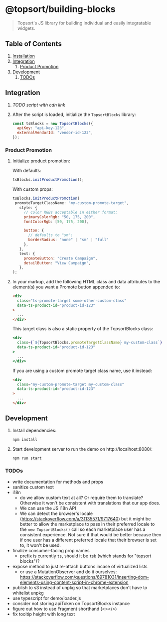 # @topsort/building-blocks

> Topsort's JS library for building individual and easily integratable widgets.

## Table of Contents

1. [Installation](#installation)
1. [Integration](#integration)
   1. [Product Promotion](#product-promotion)
1. [Development](#development)
   1. [TODOs](#todos)

## Integration

1. _TODO script with cdn link_

1. After the script is loaded, initialize the `TopsortBlocks` library:

   ```js
   const tsBlocks = new TopsortBlocks({
     apiKey: "api-key-123",
     externalVendorId: "vendor-id-123",
   });
   ```

### Product Promotion

1. Initialize product promotion:

   With defaults:

   ```js
   tsBlocks.initProductPromotion();
   ```

   With custom props:

   ```js
   tsBlocks.initProductPromotion(
    promoteTargetClassName: "my-custom-promote-target",
      style: {
        // color RGBs acceptable in either format:
        primaryColorRgb: "50, 175, 200",
        fontColorRgb: [50, 175, 200],

        button: {
          // defaults to "sm":
          borderRadius: "none" | "sm" | "full"
        },
      },
      text: {
        promoteButton: "Create Campaign",
        detailButton: "View Campaign",
      },
   );
   ```

1. In your markup, add the following HTML class and data attributes to the element(s) you want a Promote button appended to:

   ```html
   <div
     class="ts-promote-target some-other-custom-class"
     data-ts-product-id="product-id-123"
   >
     ...
   </div>
   ```

   This target class is also a static property of the TopsortBlocks class:

   ```jsx
   <div
     class={`${TopsortBlocks.promoteTargetClassName} my-custom-class`}
     data-ts-product-id="product-id-123"
   >
     ...
   </div>
   ```

   If you are using a custom promote target class name, use it instead:

   ```html
   <div
     class="my-custom-promote-target my-custom-class"
     data-ts-product-id="product-id-123"
   >
     ...
   </div>
   ```

## Development

1. Install dependencies:

   ```zsh
   npm install
   ```

1. Start development server to run the demo on http://localhost:8080/:

   ```zsh
   npm run start
   ```

### TODOs

- write documentation for methods and props
- sanitize custom text
- i18n
  - do we allow custom text at all? Or require them to translate? Otherwise it won't be consistent with translations that our app does.
  - We can use the JS I18n API
  - We can detect the browser's locale (https://stackoverflow.com/a/31135571/9717640) but it might be better to allow the marketplace to pass in their preferred locale to the `new TopsortBlocks()` call so each marketplace user has a consistent experience. Not sure if that would be better because then if one user has a different preferred locale that their browser is set to, it won't be used.
- finalize consumer-facing prop names
  - prefix is currently `ts`, should it be `tsb` (which stands for "topsort blocks")?
- expose method to just re-attach buttons incase of virtualized lists
  - or use a MutationObserver and do it ourselves:
    https://stackoverflow.com/questions/69781031/inserting-dom-elements-using-content-script-in-chrome-extension
- publish to s3 instead of unpkg so that marketplaces don't have to whitelist unpkg
- use typescript for demo/loader.js
- consider not storing apiToken on TopsortBlocks instance
- figure out how to use Fragment shorthand (<></>)
- fix tooltip height with long text
